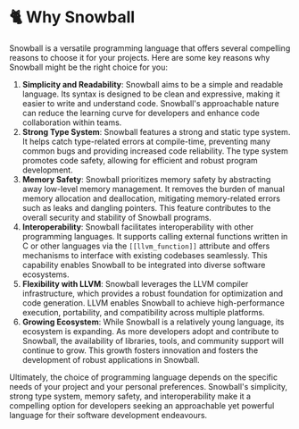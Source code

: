 # 🐈 Why Snowball

Snowball is a versatile programming language that offers several compelling reasons to choose it for your projects. Here are some key reasons why Snowball might be the right choice for you:

1. **Simplicity and Readability**: Snowball aims to be a simple and readable language. Its syntax is designed to be clean and expressive, making it easier to write and understand code. Snowball's approachable nature can reduce the learning curve for developers and enhance code collaboration within teams.
2. **Strong Type System**: Snowball features a strong and static type system. It helps catch type-related errors at compile-time, preventing many common bugs and providing increased code reliability. The type system promotes code safety, allowing for efficient and robust program development.
3. **Memory Safety**: Snowball prioritizes memory safety by abstracting away low-level memory management. It removes the burden of manual memory allocation and deallocation, mitigating memory-related errors such as leaks and dangling pointers. This feature contributes to the overall security and stability of Snowball programs.
4. **Interoperability**: Snowball facilitates interoperability with other programming languages. It supports calling external functions written in C or other languages via the `[[llvm_function]]` attribute and offers mechanisms to interface with existing codebases seamlessly. This capability enables Snowball to be integrated into diverse software ecosystems.
5. **Flexibility with LLVM**: Snowball leverages the LLVM compiler infrastructure, which provides a robust foundation for optimization and code generation. LLVM enables Snowball to achieve high-performance execution, portability, and compatibility across multiple platforms.
6. **Growing Ecosystem**: While Snowball is a relatively young language, its ecosystem is expanding. As more developers adopt and contribute to Snowball, the availability of libraries, tools, and community support will continue to grow. This growth fosters innovation and fosters the development of robust applications in Snowball.

Ultimately, the choice of programming language depends on the specific needs of your project and your personal preferences. Snowball's simplicity, strong type system, memory safety, and interoperability make it a compelling option for developers seeking an approachable yet powerful language for their software development endeavours.
